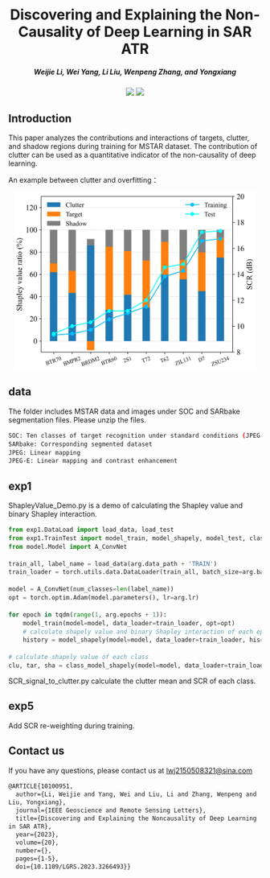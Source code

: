 <h1 align="center"> Discovering and Explaining the Non-Causality of Deep Learning in SAR ATR </h1> 

<h5 align="center"><em> Weijie Li, Wei Yang, Li Liu, Wenpeng Zhang, and Yongxiang </em></h5>

<p align="center">
<a href="https://arxiv.org/abs/2304.00668"><img src="https://img.shields.io/badge/Paper-arxiv-red"></a>
<a href="https://ieeexplore.ieee.org/document/10100951"><img src="https://img.shields.io/badge/Paper-IEEE%20GRSL-red"></a>
</p>

## Introduction
This paper</a> analyzes the contributions and interactions of targets, clutter, and shadow regions during training for MSTAR dataset. The contribution of clutter can be used as a quantitative indicator of the non-causality of deep learning. 

An example between clutter and overfitting：
<p align="center">
  <img src="https://github.com/waterdisappear/Data-Bias-in-MSTAR/blob/main/class_scr_convenext.jpg" width="480">
</p>


## data
The folder includes MSTAR data and images under SOC and SARbake segmentation files. Please unzip the files.

```bash
SOC: Ten classes of target recognition under standard conditions (JPEG-E)  
SARbake: Corresponding segmented dataset  
JPEG: Linear mapping  
JPEG-E: Linear mapping and contrast enhancement  
```

## exp1
ShapleyValue_Demo.py is a demo of calculating the Shapley value and binary Shapley interaction.

```python
from exp1.DataLoad import load_data, load_test
from exp1.TrainTest import model_train, model_shapely, model_test, class_model_shapely
from model.Model import A_ConvNet

train_all, label_name = load_data(arg.data_path + 'TRAIN')
train_loader = torch.utils.data.DataLoader(train_all, batch_size=arg.batch_size, shuffle=True)

model = A_ConvNet(num_classes=len(label_name))
opt = torch.optim.Adam(model.parameters(), lr=arg.lr)

for epoch in tqdm(range(1, arg.epochs + 1)):
    model_train(model=model, data_loader=train_loader, opt=opt)
    # calculate shapely value and binary Shapley interaction of each epoch
    history = model_shapely(model=model, data_loader=train_loader, his=history)
    
# calculate shapely value of each class
clu, tar, sha = class_model_shapely(model=model, data_loader=train_loader, label_length=len(label_name)) 
```
SCR_signal_to_clutter.py calculate the clutter mean and SCR of each class.

## exp5
Add SCR re-weighting during training.

## Contact us
If you have any questions, please contact us at lwj2150508321@sina.com

```
@ARTICLE{10100951,
  author={Li, Weijie and Yang, Wei and Liu, Li and Zhang, Wenpeng and Liu, Yongxiang},
  journal={IEEE Geoscience and Remote Sensing Letters}, 
  title={Discovering and Explaining the Noncausality of Deep Learning in SAR ATR}, 
  year={2023},
  volume={20},
  number={},
  pages={1-5},
  doi={10.1109/LGRS.2023.3266493}}
```

